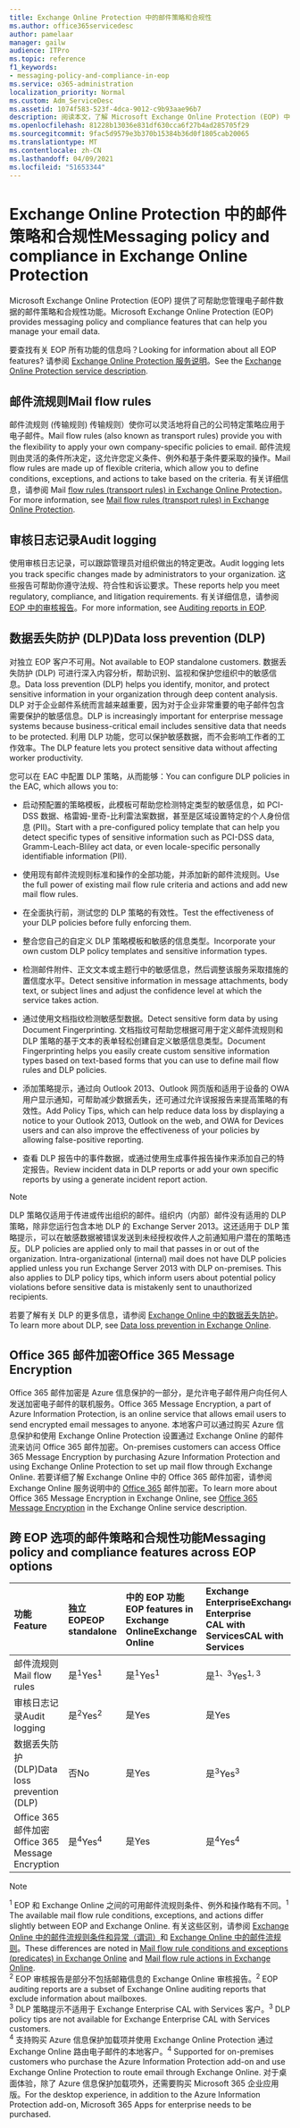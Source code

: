 ```yaml
---
title: Exchange Online Protection 中的邮件策略和合规性
ms.author: office365servicedesc
author: pamelaar
manager: gailw
audience: ITPro
ms.topic: reference
f1_keywords:
- messaging-policy-and-compliance-in-eop
ms.service: o365-administration
localization_priority: Normal
ms.custom: Adm_ServiceDesc
ms.assetid: 1074f583-523f-4dca-9012-c9b93aae96b7
description: 阅读本文，了解 Microsoft Exchange Online Protection (EOP) 中的邮件策略和合规性) 。
ms.openlocfilehash: 81228b13036e831df630cca6f27b4ad285705f29
ms.sourcegitcommit: 9fac5d9579e3b370b15384b36d0f1805cab20065
ms.translationtype: MT
ms.contentlocale: zh-CN
ms.lasthandoff: 04/09/2021
ms.locfileid: "51653344"
---
```

# <a name="messaging-policy-and-compliance-in-exchange-online-protection"></a><span data-ttu-id="16777-103">Exchange Online Protection 中的邮件策略和合规性</span><span class="sxs-lookup"><span data-stu-id="16777-103">Messaging policy and compliance in Exchange Online Protection</span></span>

<span data-ttu-id="16777-104">Microsoft Exchange Online Protection (EOP) 提供了可帮助您管理电子邮件数据的邮件策略和合规性功能。</span><span class="sxs-lookup"><span data-stu-id="16777-104">Microsoft Exchange Online Protection (EOP) provides messaging policy and compliance features that can help you manage your email data.</span></span>

<span data-ttu-id="16777-105">要查找有关 EOP 所有功能的信息吗？</span><span class="sxs-lookup"><span data-stu-id="16777-105">Looking for information about all EOP features?</span></span> <span data-ttu-id="16777-106">请参阅 [Exchange Online Protection 服务说明](exchange-online-protection-service-description.md)。</span><span class="sxs-lookup"><span data-stu-id="16777-106">See the [Exchange Online Protection service description](exchange-online-protection-service-description.md).</span></span>

## <a name="mail-flow-rules"></a><span data-ttu-id="16777-107">邮件流规则</span><span class="sxs-lookup"><span data-stu-id="16777-107">Mail flow rules</span></span>

<span data-ttu-id="16777-108">邮件流规则 (传输规则) 传输规则）使你可以灵活地将自己的公司特定策略应用于电子邮件。</span><span class="sxs-lookup"><span data-stu-id="16777-108">Mail flow rules (also known as transport rules) provide you with the flexibility to apply your own company-specific policies to email.</span></span> <span data-ttu-id="16777-109">邮件流规则由灵活的条件所决定，这允许您定义条件、例外和基于条件要采取的操作。</span><span class="sxs-lookup"><span data-stu-id="16777-109">Mail flow rules are made up of flexible criteria, which allow you to define conditions, exceptions, and actions to take based on the criteria.</span></span> <span data-ttu-id="16777-110">有关详细信息，请参阅 Mail [flow rules (transport rules) in Exchange Online Protection](/microsoft-365/security/office-365-security/mail-flow-rules-transport-rules-0)。</span><span class="sxs-lookup"><span data-stu-id="16777-110">For more information, see [Mail flow rules (transport rules) in Exchange Online Protection](/microsoft-365/security/office-365-security/mail-flow-rules-transport-rules-0).</span></span>

## <a name="audit-logging"></a><span data-ttu-id="16777-111">审核日志记录</span><span class="sxs-lookup"><span data-stu-id="16777-111">Audit logging</span></span>

<span data-ttu-id="16777-112">使用审核日志记录，可以跟踪管理员对组织做出的特定更改。</span><span class="sxs-lookup"><span data-stu-id="16777-112">Audit logging lets you track specific changes made by administrators to your organization.</span></span> <span data-ttu-id="16777-113">这些报告可帮助你遵守法规、符合性和诉讼要求。</span><span class="sxs-lookup"><span data-stu-id="16777-113">These reports help you meet regulatory, compliance, and litigation requirements.</span></span> <span data-ttu-id="16777-114">有关详细信息，请参阅[EOP 中的审核报告](/microsoft-365/security/office-365-security/auditing-reports-in-eop)。</span><span class="sxs-lookup"><span data-stu-id="16777-114">For more information, see [Auditing reports in EOP](/microsoft-365/security/office-365-security/auditing-reports-in-eop).</span></span>

## <a name="data-loss-prevention-dlp"></a><span data-ttu-id="16777-115">数据丢失防护 (DLP)</span><span class="sxs-lookup"><span data-stu-id="16777-115">Data loss prevention (DLP)</span></span>

<span data-ttu-id="16777-116">对独立 EOP 客户不可用。</span><span class="sxs-lookup"><span data-stu-id="16777-116">Not available to EOP standalone customers.</span></span> <span data-ttu-id="16777-117">数据丢失防护 (DLP) 可进行深入内容分析，帮助识别、监视和保护您组织中的敏感信息。</span><span class="sxs-lookup"><span data-stu-id="16777-117">Data loss prevention (DLP) helps you identify, monitor, and protect sensitive information in your organization through deep content analysis.</span></span> <span data-ttu-id="16777-118">DLP 对于企业邮件系统而言越来越重要，因为对于企业非常重要的电子邮件包含需要保护的敏感信息。</span><span class="sxs-lookup"><span data-stu-id="16777-118">DLP is increasingly important for enterprise message systems because business-critical email includes sensitive data that needs to be protected.</span></span> <span data-ttu-id="16777-119">利用 DLP 功能，您可以保护敏感数据，而不会影响工作者的工作效率。</span><span class="sxs-lookup"><span data-stu-id="16777-119">The DLP feature lets you protect sensitive data without affecting worker productivity.</span></span>

<span data-ttu-id="16777-120">您可以在 EAC 中配置 DLP 策略，从而能够：</span><span class="sxs-lookup"><span data-stu-id="16777-120">You can configure DLP policies in the EAC, which allows you to:</span></span>

- <span data-ttu-id="16777-121">启动预配置的策略模板，此模板可帮助您检测特定类型的敏感信息，如 PCI-DSS 数据、格雷姆-里奇-比利雷法案数据，甚至是区域设置特定的个人身份信息 (PII)。</span><span class="sxs-lookup"><span data-stu-id="16777-121">Start with a pre-configured policy template that can help you detect specific types of sensitive information such as PCI-DSS data, Gramm-Leach-Bliley act data, or even locale-specific personally identifiable information (PII).</span></span>

- <span data-ttu-id="16777-122">使用现有邮件流规则标准和操作的全部功能，并添加新的邮件流规则。</span><span class="sxs-lookup"><span data-stu-id="16777-122">Use the full power of existing mail flow rule criteria and actions and add new mail flow rules.</span></span>

- <span data-ttu-id="16777-123">在全面执行前，测试您的 DLP 策略的有效性。</span><span class="sxs-lookup"><span data-stu-id="16777-123">Test the effectiveness of your DLP policies before fully enforcing them.</span></span>

- <span data-ttu-id="16777-124">整合您自己的自定义 DLP 策略模板和敏感的信息类型。</span><span class="sxs-lookup"><span data-stu-id="16777-124">Incorporate your own custom DLP policy templates and sensitive information types.</span></span>

- <span data-ttu-id="16777-125">检测邮件附件、正文文本或主题行中的敏感信息，然后调整该服务采取措施的置信度水平。</span><span class="sxs-lookup"><span data-stu-id="16777-125">Detect sensitive information in message attachments, body text, or subject lines and adjust the confidence level at which the service takes action.</span></span>

- <span data-ttu-id="16777-126">通过使用文档指纹检测敏感型数据。</span><span class="sxs-lookup"><span data-stu-id="16777-126">Detect sensitive form data by using Document Fingerprinting.</span></span> <span data-ttu-id="16777-127">文档指纹可帮助您根据可用于定义邮件流规则和 DLP 策略的基于文本的表单轻松创建自定义敏感信息类型。</span><span class="sxs-lookup"><span data-stu-id="16777-127">Document Fingerprinting helps you easily create custom sensitive information types based on text-based forms that you can use to define mail flow rules and DLP policies.</span></span>

- <span data-ttu-id="16777-128">添加策略提示，通过向 Outlook 2013、Outlook 网页版和适用于设备的 OWA 用户显示通知，可帮助减少数据丢失，还可通过允许误报报告来提高策略的有效性。</span><span class="sxs-lookup"><span data-stu-id="16777-128">Add Policy Tips, which can help reduce data loss by displaying a notice to your Outlook 2013, Outlook on the web, and OWA for Devices users and can also improve the effectiveness of your policies by allowing false-positive reporting.</span></span>

- <span data-ttu-id="16777-129">查看 DLP 报告中的事件数据，或通过使用生成事件报告操作来添加自己的特定报告。</span><span class="sxs-lookup"><span data-stu-id="16777-129">Review incident data in DLP reports or add your own specific reports by using a generate incident report action.</span></span>

> [!NOTE]
> <span data-ttu-id="16777-p106">DLP 策略仅适用于传进或传出组织的邮件。组织内（内部）邮件没有适用的 DLP 策略，除非您运行包含本地 DLP 的 Exchange Server 2013。这还适用于 DLP 策略提示，可以在敏感数据被错误发送到未经授权收件人之前通知用户潜在的策略违反。</span><span class="sxs-lookup"><span data-stu-id="16777-p106">DLP policies are applied only to mail that passes in or out of the organization. Intra-organizational (internal) mail does not have DLP policies applied unless you run Exchange Server 2013 with DLP on-premises. This also applies to DLP policy tips, which inform users about potential policy violations before sensitive data is mistakenly sent to unauthorized recipients.</span></span>

<span data-ttu-id="16777-133">若要了解有关 DLP 的更多信息，请参阅 [Exchange Online 中的数据丢失防护](/exchange/security-and-compliance/data-loss-prevention/data-loss-prevention)。</span><span class="sxs-lookup"><span data-stu-id="16777-133">To learn more about DLP, see [Data loss prevention in Exchange Online](/exchange/security-and-compliance/data-loss-prevention/data-loss-prevention).</span></span>

## <a name="office-365-message-encryption"></a><span data-ttu-id="16777-134">Office 365 邮件加密</span><span class="sxs-lookup"><span data-stu-id="16777-134">Office 365 Message Encryption</span></span>

<span data-ttu-id="16777-135">Office 365 邮件加密是 Azure 信息保护的一部分，是允许电子邮件用户向任何人发送加密电子邮件的联机服务。</span><span class="sxs-lookup"><span data-stu-id="16777-135">Office 365 Message Encryption, a part of Azure Information Protection, is an online service that allows email users to send encrypted email messages to anyone.</span></span> <span data-ttu-id="16777-136">本地客户可以通过购买 Azure 信息保护和使用 Exchange Online Protection 设置通过 Exchange Online 的邮件流来访问 Office 365 邮件加密。</span><span class="sxs-lookup"><span data-stu-id="16777-136">On-premises customers can access Office 365 Message Encryption by purchasing Azure Information Protection and using Exchange Online Protection to set up mail flow through Exchange Online.</span></span> <span data-ttu-id="16777-137">若要详细了解 Exchange Online 中的 Office 365 邮件加密，请参阅 Exchange Online 服务说明中的 [Office 365](../exchange-online-service-description/message-policy-and-compliance.md#office-365-message-encryption) 邮件加密。</span><span class="sxs-lookup"><span data-stu-id="16777-137">To learn more about Office 365 Message Encryption in Exchange Online, see [Office 365 Message Encryption](../exchange-online-service-description/message-policy-and-compliance.md#office-365-message-encryption) in the Exchange Online service description.</span></span>

## <a name="messaging-policy-and-compliance-features-across-eop-options"></a><span data-ttu-id="16777-138">跨 EOP 选项的邮件策略和合规性功能</span><span class="sxs-lookup"><span data-stu-id="16777-138">Messaging policy and compliance features across EOP options</span></span>

| <span data-ttu-id="16777-139">功能</span><span class="sxs-lookup"><span data-stu-id="16777-139">Feature</span></span> | <span data-ttu-id="16777-140">独立 EOP</span><span class="sxs-lookup"><span data-stu-id="16777-140">EOP standalone</span></span> | <span data-ttu-id="16777-141">中的 EOP 功能</span><span class="sxs-lookup"><span data-stu-id="16777-141">EOP features in</span></span> <br/> <span data-ttu-id="16777-142">Exchange Online</span><span class="sxs-lookup"><span data-stu-id="16777-142">Exchange Online</span></span> | <span data-ttu-id="16777-143">Exchange Enterprise</span><span class="sxs-lookup"><span data-stu-id="16777-143">Exchange Enterprise</span></span> <br/> <span data-ttu-id="16777-144">CAL with Services</span><span class="sxs-lookup"><span data-stu-id="16777-144">CAL with Services</span></span> |
|:-----|:-----|:-----|:-----|
|<span data-ttu-id="16777-145">邮件流规则</span><span class="sxs-lookup"><span data-stu-id="16777-145">Mail flow rules</span></span>|<span data-ttu-id="16777-146">是<sup>1</sup></span><span class="sxs-lookup"><span data-stu-id="16777-146">Yes<sup>1</sup></span></span>|<span data-ttu-id="16777-147">是<sup>1</sup></span><span class="sxs-lookup"><span data-stu-id="16777-147">Yes<sup>1</sup></span></span>|<span data-ttu-id="16777-148">是<sup>1、3</sup></span><span class="sxs-lookup"><span data-stu-id="16777-148">Yes<sup>1, 3</sup></span></span>|
|<span data-ttu-id="16777-149">审核日志记录</span><span class="sxs-lookup"><span data-stu-id="16777-149">Audit logging</span></span>|<span data-ttu-id="16777-150">是<sup>2</sup></span><span class="sxs-lookup"><span data-stu-id="16777-150">Yes<sup>2</sup></span></span>|<span data-ttu-id="16777-151">是</span><span class="sxs-lookup"><span data-stu-id="16777-151">Yes</span></span>|<span data-ttu-id="16777-152">是</span><span class="sxs-lookup"><span data-stu-id="16777-152">Yes</span></span>|
|<span data-ttu-id="16777-153">数据丢失防护 (DLP)</span><span class="sxs-lookup"><span data-stu-id="16777-153">Data loss prevention (DLP)</span></span>|<span data-ttu-id="16777-154">否</span><span class="sxs-lookup"><span data-stu-id="16777-154">No</span></span>|<span data-ttu-id="16777-155">是</span><span class="sxs-lookup"><span data-stu-id="16777-155">Yes</span></span>|<span data-ttu-id="16777-156">是<sup>3</sup></span><span class="sxs-lookup"><span data-stu-id="16777-156">Yes<sup>3</sup></span></span>|
|<span data-ttu-id="16777-157">Office 365 邮件加密</span><span class="sxs-lookup"><span data-stu-id="16777-157">Office 365 Message Encryption</span></span>|<span data-ttu-id="16777-158">是<sup>4</sup></span><span class="sxs-lookup"><span data-stu-id="16777-158">Yes<sup>4</sup></span></span>|<span data-ttu-id="16777-159">是</span><span class="sxs-lookup"><span data-stu-id="16777-159">Yes</span></span>|<span data-ttu-id="16777-160">是<sup>4</sup></span><span class="sxs-lookup"><span data-stu-id="16777-160">Yes<sup>4</sup></span></span>|

> [!NOTE]
> <span data-ttu-id="16777-161"><sup>1</sup> EOP 和 Exchange Online 之间的可用邮件流规则条件、例外和操作略有不同。</span><span class="sxs-lookup"><span data-stu-id="16777-161"><sup>1</sup> The available mail flow rule conditions, exceptions, and actions differ slightly between EOP and Exchange Online.</span></span> <span data-ttu-id="16777-162">有关这些区别，请参阅 [Exchange Online 中的邮件流规则条件和异常（谓词）](/Exchange/security-and-compliance/mail-flow-rules/conditions-and-exceptions)和 [Exchange Online 中的邮件流规则](/Exchange/security-and-compliance/mail-flow-rules/mail-flow-rule-actions)。</span><span class="sxs-lookup"><span data-stu-id="16777-162">These differences are noted in [Mail flow rule conditions and exceptions (predicates) in Exchange Online](/Exchange/security-and-compliance/mail-flow-rules/conditions-and-exceptions) and [Mail flow rule actions in Exchange Online](/Exchange/security-and-compliance/mail-flow-rules/mail-flow-rule-actions).</span></span> <br/>
> <span data-ttu-id="16777-163"><sup>2</sup> EOP 审核报告是部分不包括邮箱信息的 Exchange Online 审核报告。</span><span class="sxs-lookup"><span data-stu-id="16777-163"><sup>2</sup> EOP auditing reports are a subset of Exchange Online auditing reports that exclude information about mailboxes.</span></span> <br/>
> <span data-ttu-id="16777-164"><sup>3</sup> DLP 策略提示不适用于 Exchange Enterprise CAL with Services 客户。</span><span class="sxs-lookup"><span data-stu-id="16777-164"><sup>3</sup> DLP policy tips are not available for Exchange Enterprise CAL with Services customers.</span></span> <br/>
> <span data-ttu-id="16777-165"><sup>4</sup> 支持购买 Azure 信息保护加载项并使用 Exchange Online Protection 通过 Exchange Online 路由电子邮件的本地客户。</span><span class="sxs-lookup"><span data-stu-id="16777-165"><sup>4</sup> Supported for on-premises customers who purchase the Azure Information Protection add-on and use Exchange Online Protection to route email through Exchange Online.</span></span> <span data-ttu-id="16777-166">对于桌面体验，除了 Azure 信息保护加载项外，还需要购买 Microsoft 365 企业应用版。</span><span class="sxs-lookup"><span data-stu-id="16777-166">For the desktop experience, in addition to the Azure Information Protection add-on, Microsoft 365 Apps for enterprise needs to be purchased.</span></span> <br/>